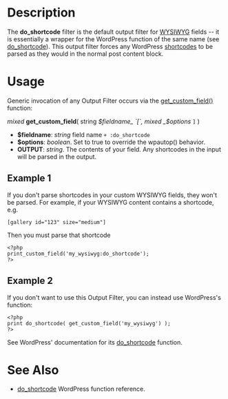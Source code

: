 

# Description #

The **do\_shortcode** filter is the default output filter for [WYSIWYG](WYSIWYG.md) fields -- it is essentially a wrapper for the WordPress function of the same name (see [do\_shortcode](http://codex.wordpress.org/Function_Reference/do_shortcode)).  This output filter forces any WordPress [shortcodes](http://codex.wordpress.org/Shortcode) to be parsed as they would in the normal post content block.

# Usage #

Generic invocation of any Output Filter occurs via the [get\_custom\_field()](TemplateFunctions#get_custom_field.md) function:

_mixed_ **get\_custom\_field**( string _$fieldname_ `[`, mixed _$options_ `]` )

  * **$fieldname**: _string_ field name `+ :do_shortcode`
  * **$options**: _boolean_.  Set to true to override the wpautop() behavior.
  * **OUTPUT**: _string_. The contents of your field. Any shortcodes in the input will be parsed in the output.

## Example 1 ##

If you don't parse shortcodes in your custom WYSIWYG fields, they won't be parsed.   For example, if your WYSIWYG content contains a shortcode, e.g.

```
[gallery id="123" size="medium"]
```

Then you must parse that shortcode
```
<?php
print_custom_field('my_wysiwyg:do_shortcode');
?>
```

## Example 2 ##

If you don't want to use this Output Filter, you can instead use WordPress's function:

```
<?php
print do_shortcode( get_custom_field('my_wysiwyg') );
?>
```

See WordPress' documentation for its [do\_shortcode](http://codex.wordpress.org/Function_Reference/do_shortcode) function.

# See Also #

  * [do\_shortcode](http://codex.wordpress.org/Function_Reference/do_shortcode) WordPress function reference.